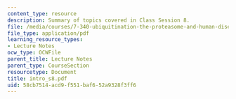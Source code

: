 ```yaml
---
content_type: resource
description: Summary of topics covered in Class Session 8.
file: /media/courses/7-340-ubiquitination-the-proteasome-and-human-disease-fall-2004/58cb7514acd9f551baf652a9328f3ff6_intro_s8.pdf
file_type: application/pdf
learning_resource_types:
- Lecture Notes
ocw_type: OCWFile
parent_title: Lecture Notes
parent_type: CourseSection
resourcetype: Document
title: intro_s8.pdf
uid: 58cb7514-acd9-f551-baf6-52a9328f3ff6
---
```

